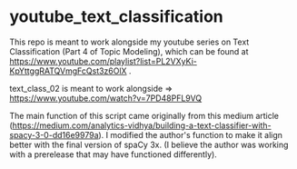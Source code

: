 # youtube_text_classification
This repo is meant to work alongside my youtube series on Text Classification (Part 4 of Topic Modeling), which can be found at https://www.youtube.com/playlist?list=PL2VXyKi-KpYttggRATQVmgFcQst3z6OlX .

text_class_02 is meant to work alongside => https://www.youtube.com/watch?v=7PD48PFL9VQ

The main function of this script came originally from this medium article (https://medium.com/analytics-vidhya/building-a-text-classifier-with-spacy-3-0-dd16e9979a).
I modified the author's function to make it align better with the final version of spaCy 3x. (I believe the author was working with a prerelease that may have functioned differently).
